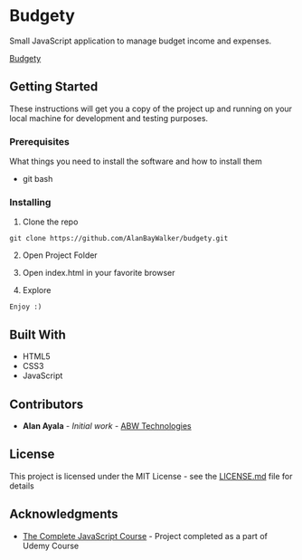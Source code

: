 # Budgety

Small JavaScript application to manage budget income and expenses.

[Budgety](https://alanbaywalker.github.io/budgety/)

## Getting Started

These instructions will get you a copy of the project up and running on your local machine for development and testing purposes.

### Prerequisites

What things you need to install the software and how to install them

- git bash


### Installing

1. Clone the repo

```
git clone https://github.com/AlanBayWalker/budgety.git
```

2. Open Project Folder

3. Open index.html in your favorite browser

4. Explore

```
Enjoy :)
```

## Built With

* HTML5
* CSS3
* JavaScript

## Contributors

* **Alan Ayala** - *Initial work* - [ABW Technologies](http://www.abwtechnologies.com/)


## License

This project is licensed under the MIT License - see the [LICENSE.md](LICENSE.md) file for details

## Acknowledgments

* [The Complete JavaScript Course](https://www.udemy.com/the-complete-javascript-course/) - Project completed as a part of Udemy Course
